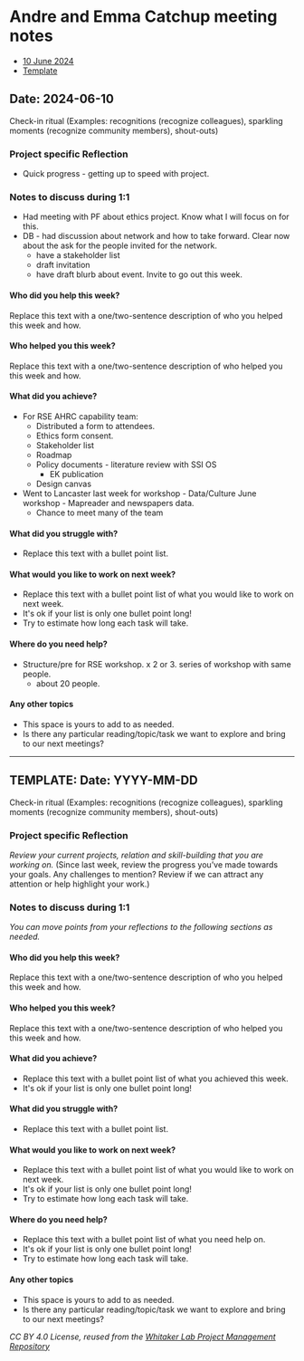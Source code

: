 # Andre and Emma Catchup meeting notes

* [10 June 2024](#date-10-June-2024)
* [Template](#template)


## Date: 2024-06-10

Check-in ritual
(Examples: recognitions (recognize colleagues), sparkling moments (recognize community members), shout-outs)

### Project specific Reflection

* Quick progress - getting up to speed with project.

### Notes to discuss during 1:1

* Had meeting with PF about ethics project. Know what I will focus on for this.
* DB - had discussion about network and how to take forward. Clear now about the ask for the people invited for the network.
  * have a stakeholder list
  * draft invitation
  * have draft blurb about event. Invite to go out this week. 

#### Who did you help this week?

Replace this text with a one/two-sentence description of who you helped this week and how.

#### Who helped you this week?

Replace this text with a one/two-sentence description of who helped you this week and how.

#### What did you achieve?

* For RSE AHRC capability team:
  * Distributed a form to attendees.
  * Ethics form consent.
  * Stakeholder list
  * Roadmap
  * Policy documents - literature review with SSI OS
    * EK publication  
  * Design canvas
* Went to Lancaster last week for workshop - Data/Culture June workshop - Mapreader and newspapers data.
  * Chance to meet many of the team  

#### What did you struggle with?

* Replace this text with a bullet point list.

#### What would you like to work on next week?

* Replace this text with a bullet point list of what you would like to work on next week.
* It's ok if your list is only one bullet point long!
* Try to estimate how long each task will take.

#### Where do you need help?

* Structure/pre for RSE workshop. x 2 or 3. series of workshop with same people.
  * about 20 people. 

#### Any other topics

- This space is yours to add to as needed.
- Is there any particular reading/topic/task we want to explore and bring to our next meetings?




---

## TEMPLATE: Date: YYYY-MM-DD

Check-in ritual
(Examples: recognitions (recognize colleagues), sparkling moments (recognize community members), shout-outs)

### Project specific Reflection

*Review your current projects, relation and skill-building that you are working on.*
(Since last week, review the progress you’ve made towards your goals. Any challenges to mention? Review if we can attract any attention or help highlight your work.)

### Notes to discuss during 1:1

*You can move points from your reflections to the following sections as needed.*

#### Who did you help this week?

Replace this text with a one/two-sentence description of who you helped this week and how.

#### Who helped you this week?

Replace this text with a one/two-sentence description of who helped you this week and how.

#### What did you achieve?

* Replace this text with a bullet point list of what you achieved this week.
* It's ok if your list is only one bullet point long!

#### What did you struggle with?

* Replace this text with a bullet point list.

#### What would you like to work on next week?

* Replace this text with a bullet point list of what you would like to work on next week.
* It's ok if your list is only one bullet point long!
* Try to estimate how long each task will take.

#### Where do you need help?

* Replace this text with a bullet point list of what you need help on.
* It's ok if your list is only one bullet point long!
* Try to estimate how long each task will take.

#### Any other topics

- This space is yours to add to as needed.
- Is there any particular reading/topic/task we want to explore and bring to our next meetings?

*CC BY 4.0 License, reused from the [Whitaker Lab Project Management Repository](https://github.com/WhitakerLab/Onboarding/blob/lab-meetings/Setting-up-your-weekly-meetings.md)*
